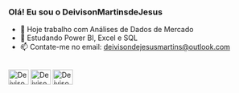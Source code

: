 ### Olá! Eu sou o DeivisonMartinsdeJesus


- 🔭 Hoje trabalho com Análises de Dados de Mercado 
- 🌱 Estudando Power BI, Excel e SQL
- 📫 Contate-me no email: deivisondejesusmartins@outlook.com


<div style="display: inline_block"><br>

  <img align="center" alt="Deivison-Csharp" height="30" width="40" src="https://cdn.jsdelivr.net/gh/devicons/devicon/icons/mysql/mysql-original-wordmark.svg" />
  <img align="center" alt="Deivison-Csharp" height="30" width="40" src="https://cdn.jsdelivr.net/gh/devicons/devicon/icons/postgresql/postgresql-original-wordmark.svg" />
  <img align="center" alt="Deivison-Csharp" height="30" width="40" src="https://cdn.jsdelivr.net/gh/devicons/devicon/icons/microsoftsqlserver/microsoftsqlserver-plain.svg" />
          
          
</div>


